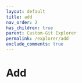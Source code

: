 ```yaml
---
layout: default
title: add
nav_order: 2
has_children: true
parent: Custom-Git Explorer
permalink: /explorer/add
exclude_comments: true
---
```


# Add